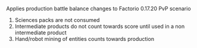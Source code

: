Applies production battle balance changes to Factorio 0.17.20 PvP scenario

1. Sciences packs are not consumed
1. Intermediate products do not count towards score until used in a non intermediate product
1. Hand/robot mining of entities counts towards production